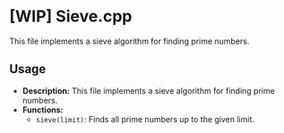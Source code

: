 # [WIP] Sieve.cpp

This file implements a sieve algorithm for finding prime numbers.

## Usage

*   **Description:** This file implements a sieve algorithm for finding prime numbers.
*   **Functions:**
    *   `sieve(limit)`: Finds all prime numbers up to the given limit.